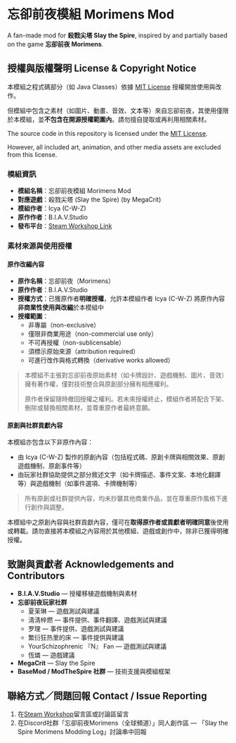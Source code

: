 # 忘卻前夜模組 Morimens Mod

A fan-made mod for **殺戮尖塔 Slay the Spire**, inspired by and partially based on the game **忘卻前夜 Morimens**.

## 授權與版權聲明 License & Copyright Notice

本模組之程式碼部分（如 Java Classes）依據 [MIT License](./LICENSE) 授權開放使用與改作。

但模組中包含之素材（如圖片、動畫、音效、文本等）來自忘卻前夜，其使用僅限於本模組，並**不包含在開源授權範圍內**。請勿擅自提取或再利用相關素材。

The source code in this repository is licensed under the [MIT License](./LICENSE).

However, all included art, animation, and other media assets are excluded from this license.

### 模組資訊

- **模組名稱**：忘卻前夜模組 Morimens Mod
- **對應遊戲**：殺戮尖塔 (Slay the Spire) (by MegaCrit)
- **模組作者**：Icya (C-W-Z)
- **原作作者**：B.I.A.V.Studio
- **發布平台**：[Steam Workshop Link](https://steamcommunity.com/sharedfiles/filedetails/?id=3505078227)

### 素材來源與使用授權

#### 原作改編內容

- **原作名稱**：忘卻前夜（Morimens）
- **原作作者**：B.I.A.V.Studio
- **授權方式**：已獲原作者**明確授權**，允許本模組作者 Icya (C-W-Z) 將原作內容**非商業性使用與改編**於本模組中
- **授權範圍**：
  - 非專屬（non-exclusive）
  - 僅限非商業用途（non-commercial use only）
  - 不可再授權（non-sublicensable）
  - 須標示原始來源（attribution required）
  - 可進行改作與格式轉換（derivative works allowed）

> 本模組不主張對忘卻前夜原始素材（如卡牌設計、遊戲機制、圖片、音效）擁有著作權，僅對技術整合與原創部分擁有相應權利。
> 
> 原作者保留隨時撤回授權之權利。若未來授權終止，模組作者將配合下架、刪除或替換相關素材，並尊重原作者最終意願。

#### 原創與社群貢獻內容

本模組亦包含以下非原作內容：

- 由 Icya (C-W-Z) 製作的原創內容（包括程式碼、原創卡牌與相關效果、原創遊戲機制、原創事件等）
- 由玩家社群協助提供之部分敘述文字（如卡牌描述、事件文案、本地化翻譯等）與遊戲機制（如事件選項、卡牌機制等）

> 所有原創或社群提供內容，均未抄襲其他商業作品，並在尊重原作風格下進行創作與調整。

本模組中之原創內容與社群貢獻內容，僅可在**取得原作者或貢獻者明確同意**後使用或轉載。請勿直接將本模組之內容用於其他模組、遊戲或創作中，除非已獲得明確授權。

## 致謝與貢獻者 Acknowledgements and Contributors

- **B.I.A.V.Studio** — 授權移植遊戲機制與素材
- **忘卻前夜玩家社群**
  - 夏茉琳 — 遊戲測試與建議
  - 淸淸梓燃 — 事件提供、事件翻譯、遊戲測試與建議
  - 罗理 — 事件提供、遊戲測試與建議
  - 繁衍狂热里的床 — 事件提供與建議
  - YourSchizophrenic 『N』 Fan — 遊戲測試與建議
  - 恆燐 — 遊戲建議
- **MegaCrit** — Slay the Spire
- **BaseMod / ModTheSpire 社群** — 技術支援與模組框架

## 聯絡方式／問題回報 Contact / Issue Reporting

1. 在[Steam Workshop](https://steamcommunity.com/sharedfiles/filedetails/?id=3505078227)留言區或討論區留言
2. 在Discord社群「忘卻前夜Morimens（全球頻道）」同人創作區 — 「Slay the Spire Morimens Modding Log」討論串中回報

